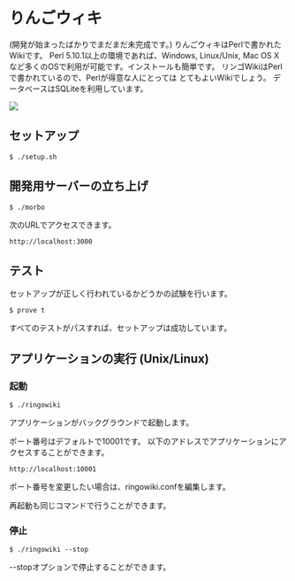 # りんごウィキ

(開発が始まったばかりでまだまだ未完成です。)
りんごウィキはPerlで書かれたWikiです。
Perl 5.10.1以上の環境であれば、Windows, Linux/Unix, Mac OS X
など多くのOSで利用が可能です。インストールも簡単です。
リンゴWikiはPerlで書かれているので、Perlが得意な人にとっては
とてもよいWikiでしょう。
データベースはSQLiteを利用しています。

<img src="https://f.cloud.github.com/assets/1780223/1058346/41884da2-1187-11e3-96db-8f43c5661d11.png">

## セットアップ

    $ ./setup.sh

## 開発用サーバーの立ち上げ

    $ ./morbo
  
次のURLでアクセスできます。

    http://localhost:3000

## テスト

セットアップが正しく行われているかどうかの試験を行います。

    $ prove t

すべてのテストがパスすれば、セットアップは成功しています。

## アプリケーションの実行 (Unix/Linux)

### 起動

    $ ./ringowiki

アプリケーションがバックグラウンドで起動します。

ポート番号はデフォルトで10001です。
以下のアドレスでアプリケーションにアクセスすることができます。

    http://localhost:10001

ポート番号を変更したい場合は、ringowiki.confを編集します。

再起動も同じコマンドで行うことができます。

### 停止

    $ ./ringowiki --stop

--stopオプションで停止することができます。
